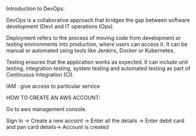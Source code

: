 Introduction to DevOps:

DevOps is a collaborative approach that bridges the gap between software development (Dev) and IT operations (Ops).

Deployment refers to the process of moving code from development or testing environments into production, where users can access it. It can be manual or automated using tools like Jenkins, Docker or Kubernetes.

Testing ensures that the application works as expected. It can include unit testing, integration testing, system testing and automated testing as part of Continuous Integration (CI).

IAM : give access to particular service

HOW TO CREATE AN AWS ACCOUNT:

Go to aws management console.

Sign In -> Create a new accoint -> Enter all the details -> Enter debit card and pan card details-> Account is created
